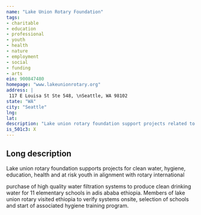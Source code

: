 ```yaml
---
name: "Lake Union Rotary Foundation"
tags:
- charitable
- education
- professional
- youth
- health
- nature
- employment
- social
- funding
- arts
ein: 900847480
homepage: "www.lakeunionrotary.org"
address: |
 117 E Louisa St Ste 548, \nSeattle, WA 98102
state: "WA"
city: "Seattle"
lng: 
lat: 
description: "Lake union rotary foundation support projects related to clean water, hygiene, education, health and at risk youth in alignment with rotary international"
is_501c3: X
---
```


## Long description

Lake union rotary foundation supports projects for clean water, hygiene, education, health and at risk youth in alignment with rotary international
  
  purchase of high quality water filtration systems to produce clean drinking water for 11 elementary schools in adis ababa ethiopia. Members of lake union rotary visited ethiopia to verify systems onsite, selection of schools and start of associated hygiene training program. 
